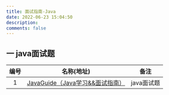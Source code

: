 ```yaml
---
title: 面试指南-Java
date: 2022-06-23 15:04:50
description: 
comments: false
---
```

## 一 java面试题

| 编号 |                          名称(地址)                          |    备注    |
| :--: | :----------------------------------------------------------: | :--------: |
|  1   | [JavaGuide（Java学习&&面试指南）](https://javaguide.cn/home/) | java面试题 |